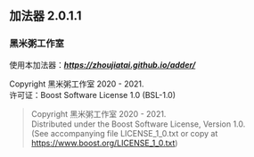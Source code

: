 ## 加法器 2.0.1.1
### 黑米粥工作室
使用本加法器：***<https://zhoujiatai.github.io/adder/>***  

Copyright 黑米粥工作室 2020 - 2021.  
许可证：Boost Software License 1.0 (BSL-1.0)  

> Copyright 黑米粥工作室 2020 - 2021.  
  Distributed under the Boost Software License, Version 1.0.  
  (See accompanying file LICENSE_1_0.txt or copy at https://www.boost.org/LICENSE_1_0.txt)
